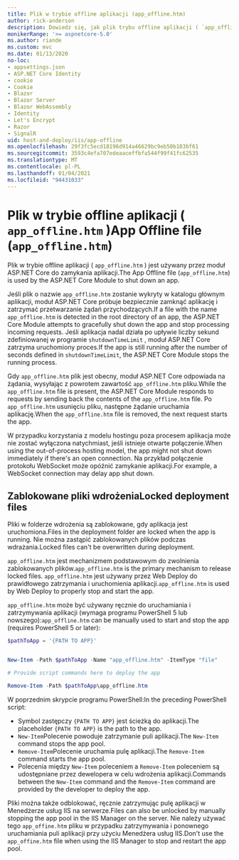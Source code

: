 ```yaml
---
title: Plik w trybie offline aplikacji (app_offline.htm)
author: rick-anderson
description: Dowiedz się, jak plik trybu offline aplikacji ( `app_offline.htm` ) działa z modułem ASP.NET Core.
monikerRange: '>= aspnetcore-5.0'
ms.author: riande
ms.custom: mvc
ms.date: 01/13/2020
no-loc:
- appsettings.json
- ASP.NET Core Identity
- cookie
- Cookie
- Blazor
- Blazor Server
- Blazor WebAssembly
- Identity
- Let's Encrypt
- Razor
- SignalR
uid: host-and-deploy/iis/app-offline
ms.openlocfilehash: 29f3fc5ecd18196d914a46629bc9eb50b183bf61
ms.sourcegitcommit: 3593c4efa707edeaaceffbfa544f99f41fc62535
ms.translationtype: MT
ms.contentlocale: pl-PL
ms.lasthandoff: 01/04/2021
ms.locfileid: "94431033"
---
```

# <a name="app-offline-file-app_offlinehtm"></a><span data-ttu-id="0ec3c-103">Plik w trybie offline aplikacji ( `app_offline.htm` )</span><span class="sxs-lookup"><span data-stu-id="0ec3c-103">App Offline file (`app_offline.htm`)</span></span>

<span data-ttu-id="0ec3c-104">Plik w trybie offline aplikacji ( `app_offline.htm` ) jest używany przez moduł ASP.NET Core do zamykania aplikacji.</span><span class="sxs-lookup"><span data-stu-id="0ec3c-104">The App Offline file (`app_offline.htm`) is used by the ASP.NET Core Module to shut down an app.</span></span>

<span data-ttu-id="0ec3c-105">Jeśli plik o nazwie `app_offline.htm` zostanie wykryty w katalogu głównym aplikacji, moduł ASP.NET Core próbuje bezpiecznie zamknąć aplikację i zatrzymać przetwarzanie żądań przychodzących.</span><span class="sxs-lookup"><span data-stu-id="0ec3c-105">If a file with the name `app_offline.htm` is detected in the root directory of an app, the ASP.NET Core Module attempts to gracefully shut down the app and stop processing incoming requests.</span></span> <span data-ttu-id="0ec3c-106">Jeśli aplikacja nadal działa po upływie liczby sekund zdefiniowanej w programie `shutdownTimeLimit` , moduł ASP.NET Core zatrzyma uruchomiony proces.</span><span class="sxs-lookup"><span data-stu-id="0ec3c-106">If the app is still running after the number of seconds defined in `shutdownTimeLimit`, the ASP.NET Core Module stops the running process.</span></span>

<span data-ttu-id="0ec3c-107">Gdy `app_offline.htm` plik jest obecny, moduł ASP.NET Core odpowiada na żądania, wysyłając z powrotem zawartość `app_offline.htm` pliku.</span><span class="sxs-lookup"><span data-stu-id="0ec3c-107">While the `app_offline.htm` file is present, the ASP.NET Core Module responds to requests by sending back the contents of the `app_offline.htm` file.</span></span> <span data-ttu-id="0ec3c-108">Po `app_offline.htm` usunięciu pliku, następne żądanie uruchamia aplikację.</span><span class="sxs-lookup"><span data-stu-id="0ec3c-108">When the `app_offline.htm` file is removed, the next request starts the app.</span></span>

<span data-ttu-id="0ec3c-109">W przypadku korzystania z modelu hostingu poza procesem aplikacja może nie zostać wyłączona natychmiast, jeśli istnieje otwarte połączenie.</span><span class="sxs-lookup"><span data-stu-id="0ec3c-109">When using the out-of-process hosting model, the app might not shut down immediately if there's an open connection.</span></span> <span data-ttu-id="0ec3c-110">Na przykład połączenie protokołu WebSocket może opóźnić zamykanie aplikacji.</span><span class="sxs-lookup"><span data-stu-id="0ec3c-110">For example, a WebSocket connection may delay app shut down.</span></span>

## <a name="locked-deployment-files"></a><span data-ttu-id="0ec3c-111">Zablokowane pliki wdrożenia</span><span class="sxs-lookup"><span data-stu-id="0ec3c-111">Locked deployment files</span></span>

<span data-ttu-id="0ec3c-112">Pliki w folderze wdrożenia są zablokowane, gdy aplikacja jest uruchomiona.</span><span class="sxs-lookup"><span data-stu-id="0ec3c-112">Files in the deployment folder are locked when the app is running.</span></span> <span data-ttu-id="0ec3c-113">Nie można zastąpić zablokowanych plików podczas wdrażania.</span><span class="sxs-lookup"><span data-stu-id="0ec3c-113">Locked files can't be overwritten during deployment.</span></span>

<span data-ttu-id="0ec3c-114">`app_offline.htm` jest mechanizmem podstawowym do zwolnienia zablokowanych plików.</span><span class="sxs-lookup"><span data-stu-id="0ec3c-114">`app_offline.htm` is the primary mechanism to release locked files.</span></span> <span data-ttu-id="0ec3c-115">`app_offline.htm` jest używany przez Web Deploy do prawidłowego zatrzymania i uruchomienia aplikacji.</span><span class="sxs-lookup"><span data-stu-id="0ec3c-115">`app_offline.htm` is used by Web Deploy to properly stop and start the app.</span></span>

<span data-ttu-id="0ec3c-116">`app_offline.htm` może być używany ręcznie do uruchamiania i zatrzymywania aplikacji (wymaga programu PowerShell 5 lub nowszego):</span><span class="sxs-lookup"><span data-stu-id="0ec3c-116">`app_offline.htm` can be manually used to start and stop the app (requires PowerShell 5 or later):</span></span>

```powershell
$pathToApp = '{PATH TO APP}'


New-Item -Path $pathToApp -Name "app_offline.htm" -ItemType "file"

# Provide script commands here to deploy the app

Remove-Item -Path $pathToApp\app_offline.htm
```

<span data-ttu-id="0ec3c-117">W poprzednim skrypcie programu PowerShell:</span><span class="sxs-lookup"><span data-stu-id="0ec3c-117">In the preceding PowerShell script:</span></span>

* <span data-ttu-id="0ec3c-118">Symbol zastępczy `{PATH TO APP}` jest ścieżką do aplikacji.</span><span class="sxs-lookup"><span data-stu-id="0ec3c-118">The placeholder `{PATH TO APP}` is the path to the app.</span></span>
* <span data-ttu-id="0ec3c-119">`New-Item`Polecenie powoduje zatrzymanie puli aplikacji.</span><span class="sxs-lookup"><span data-stu-id="0ec3c-119">The `New-Item` command stops the app pool.</span></span>
* <span data-ttu-id="0ec3c-120">`Remove-Item`Polecenie uruchamia pulę aplikacji.</span><span class="sxs-lookup"><span data-stu-id="0ec3c-120">The `Remove-Item` command starts the app pool.</span></span>
* <span data-ttu-id="0ec3c-121">Polecenia między `New-Item` poleceniem a `Remove-Item` poleceniem są udostępniane przez dewelopera w celu wdrożenia aplikacji.</span><span class="sxs-lookup"><span data-stu-id="0ec3c-121">Commands between the `New-Item` command and the `Remove-Item` command are provided by the developer to deploy the app.</span></span>

<span data-ttu-id="0ec3c-122">Pliki można także odblokować, ręcznie zatrzymując pulę aplikacji w Menedżerze usług IIS na serwerze.</span><span class="sxs-lookup"><span data-stu-id="0ec3c-122">Files can also be unlocked by manually stopping the app pool in the IIS Manager on the server.</span></span> <span data-ttu-id="0ec3c-123">Nie należy używać tego `app_offine.htm` pliku w przypadku zatrzymywania i ponownego uruchamiania puli aplikacji przy użyciu Menedżera usług IIS.</span><span class="sxs-lookup"><span data-stu-id="0ec3c-123">Don't use the `app_offine.htm` file when using the IIS Manager to stop and restart the app pool.</span></span>
